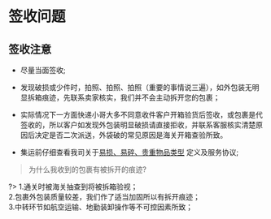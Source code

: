 # 签收问题
## 签收注意
- 尽量当面签收;
- 发现破损或少件时，拍照、拍照、拍照（重要的事情说三遍），如外包装无明显拆箱痕迹，先联系卖家核实，我们并不会主动拆开您的包裹；
- 实际情况下一方面快递小哥大多不同意收件客户开箱验货后签收，或包裹是代签收的，所以客户如发现外包装明显破损请直接拒收，并联系客服核实清楚原因后决定是否二次派送，外袋破的常见原因是海关开箱查验所致。

- 集运前仔细查看我司关于[易损、易碎、贵重物品类型](https://www.sf-express.com/HK/ZF/dynamic_function/more/Types_of_Vulnerable_Fragile_Valuable_Item/) 定义及服务协议;

> 为什么我收到的包裹有被拆开的痕迹?

?> 1.通关时被海关抽查到将被拆箱验视；<br />2.包裹外包装质量较差，我们作了适当加固所以有拆开痕迹；<br />3.中转环节如航空运输、地勤装卸操作等不可控因素所致；